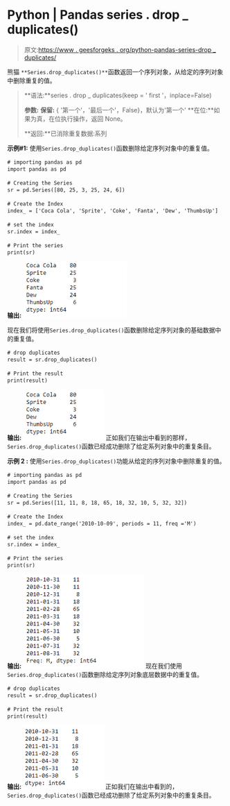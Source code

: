 # Python | Pandas series . drop _ duplicates()

> 原文:[https://www . geesforgeks . org/python-pandas-series-drop _ duplicates/](https://www.geeksforgeeks.org/python-pandas-series-drop_duplicates/)

熊猫 `**Series.drop_duplicates()**`函数返回一个序列对象，从给定的序列对象中删除重复的值。

> **语法:**series . drop _ duplicates(keep = ' first '，inplace=False)
> 
> **参数:**
> **保留:** { '第一个'，'最后一个'，False}，默认为'第一个'
> **在位:**如果为真，在位执行操作，返回 None。
> 
> **返回:**已消除重复数据:系列

**示例#1:** 使用`Series.drop_duplicates()`函数删除给定序列对象中的重复值。

```
# importing pandas as pd
import pandas as pd

# Creating the Series
sr = pd.Series([80, 25, 3, 25, 24, 6])

# Create the Index
index_ = ['Coca Cola', 'Sprite', 'Coke', 'Fanta', 'Dew', 'ThumbsUp']

# set the index
sr.index = index_

# Print the series
print(sr)
```

**输出:**
![](img/106ef1493646a7192f479e267f23abf9.png)

现在我们将使用`Series.drop_duplicates()`函数删除给定序列对象的基础数据中的重复值。

```
# drop duplicates
result = sr.drop_duplicates()

# Print the result
print(result)
```

**输出:**
![](img/6f8b36bd5c8b45b6993bfb5f649d21b3.png)
正如我们在输出中看到的那样，`Series.drop_duplicates()`函数已经成功删除了给定系列对象中的重复条目。

**示例 2 :** 使用`Series.drop_duplicates()`功能从给定的序列对象中删除重复的值。

```
# importing pandas as pd
import pandas as pd

# Creating the Series
sr = pd.Series([11, 11, 8, 18, 65, 18, 32, 10, 5, 32, 32])

# Create the Index
index_ = pd.date_range('2010-10-09', periods = 11, freq ='M')

# set the index
sr.index = index_

# Print the series
print(sr)
```

**输出:**
![](img/21921ada03d0d188261de98782098034.png)
现在我们使用`Series.drop_duplicates()`函数删除给定序列对象底层数据中的重复值。

```
# drop duplicates
result = sr.drop_duplicates()

# Print the result
print(result)
```

**输出:**
![](img/7a4e5bf373aa0f76a3ca74a3a97dfd84.png)
正如我们在输出中看到的，`Series.drop_duplicates()`函数已经成功删除了给定系列对象中的重复条目。